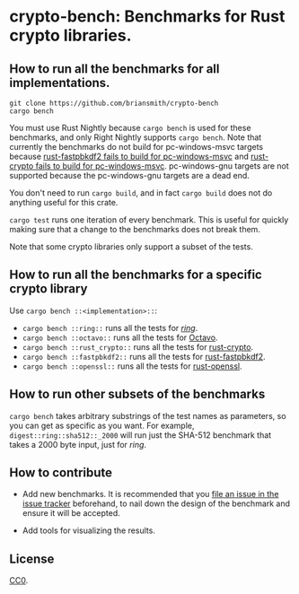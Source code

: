 # crypto-bench: Benchmarks for Rust crypto libraries.

## How to run all the benchmarks for all implementations.

```
git clone https://github.com/briansmith/crypto-bench
cargo bench
```

You must use Rust Nightly because `cargo bench` is used for these benchmarks,
and only Right Nightly supports `cargo bench`. Note that currently the
benchmarks do not build for pc-windows-msvc targets because
[rust-fastpbkdf2 fails to build for pc-windows-msvc](https://github.com/ctz/rust-fastpbkdf2/issues/1)
and [rust-crypto fails to build for pc-windows-msvc](https://github.com/DaGenix/rust-crypto/issues/324).
pc-windows-gnu targets are not supported because the pc-windows-gnu targets are
a dead end.

You don't need to run `cargo build`, and in fact `cargo build` does not do
anything useful for this crate.

`cargo test` runs one iteration of every benchmark. This is useful for quickly
making sure that a change to the benchmarks does not break them.

Note that some crypto libraries only support a subset of the tests.

## How to run all the benchmarks for a specific crypto library

Use `cargo bench ::<implementation>::`:

* `cargo bench ::ring::` runs all the tests for [*ring*](https://github.com/briansmith/ring).
* `cargo bench ::octavo::` runs all the tests for [Octavo](https://github.com/libOctavo/octavo).
* `cargo bench ::rust_crypto::` runs all the tests for [rust-crypto](https://github.com/DaGenix/rust-crypto).
* `cargo bench ::fastpbkdf2::` runs all the tests for [rust-fastpbkdf2](https://github.com/ctz/rust-fastpbkdf2).
* `cargo bench ::openssl::` runs all the tests for [rust-openssl](https://github.com/sfackler/rust-openssl).

## How to run other subsets of the benchmarks

`cargo bench` takes arbitrary substrings of the test names as parameters, so
you can get as specific as you want. For example,
`digest::ring::sha512::_2000` will run just the SHA-512
benchmark that takes a 2000 byte input, just for *ring*.

## How to contribute

* Add new benchmarks. It is recommended that you
  [file an issue in the issue tracker](https://github.com/briansmith/crypto-bench/issues/new)
  beforehand, to nail down the design of the benchmark and ensure it will be
  accepted.

* Add tools for visualizing the results.

## License

[CC0](https://creativecommons.org/publicdomain/zero/1.0/).
